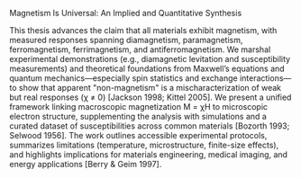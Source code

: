 Magnetism Is Universal: An Implied and Quantitative Synthesis

This thesis advances the claim that all materials exhibit magnetism, with measured responses spanning diamagnetism, paramagnetism, ferromagnetism, ferrimagnetism, and antiferromagnetism. We marshal experimental demonstrations (e.g., diamagnetic levitation and susceptibility measurements) and theoretical foundations from Maxwell’s equations and quantum mechanics—especially spin statistics and exchange interactions—to show that apparent "non-magnetism" is a mischaracterization of weak but real responses (χ ≠ 0) [Jackson 1998; Kittel 2005]. We present a unified framework linking macroscopic magnetization M = χH to microscopic electron structure, supplementing the analysis with simulations and a curated dataset of susceptibilities across common materials [Bozorth 1993; Selwood 1956]. The work outlines accessible experimental protocols, summarizes limitations (temperature, microstructure, finite-size effects), and highlights implications for materials engineering, medical imaging, and energy applications [Berry & Geim 1997].
